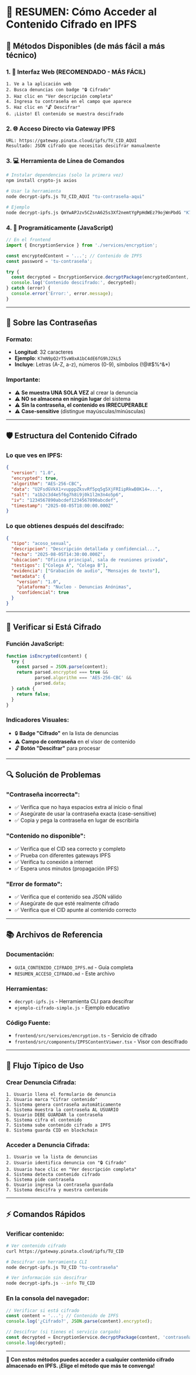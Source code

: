 # 🔐 RESUMEN: Cómo Acceder al Contenido Cifrado en IPFS

## 🎯 **Métodos Disponibles (de más fácil a más técnico)**

### **1. 📱 Interfaz Web (RECOMENDADO - MÁS FÁCIL)**
```
1. Ve a la aplicación web
2. Busca denuncias con badge "🔒 Cifrado"
3. Haz clic en "Ver descripción completa"
4. Ingresa tu contraseña en el campo que aparece
5. Haz clic en "🔓 Descifrar"
6. ¡Listo! El contenido se muestra descifrado
```

### **2. 🌐 Acceso Directo via Gateway IPFS**
```
URL: https://gateway.pinata.cloud/ipfs/TU_CID_AQUI
Resultado: JSON cifrado que necesitas descifrar manualmente
```

### **3. 💻 Herramienta de Línea de Comandos**
```bash
# Instalar dependencias (solo la primera vez)
npm install crypto-js axios

# Usar la herramienta
node decrypt-ipfs.js TU_CID_AQUI "tu-contraseña-aqui"

# Ejemplo
node decrypt-ipfs.js QmYwAPJzv5CZsnA625s3Xf2nemtYgPpHdWEz79ojWnPbdG "K7mN9pQ2rT5vW8xA1bC4dE6fG9hJ2kL5"
```

### **4. 🔧 Programáticamente (JavaScript)**
```javascript
// En el frontend
import { EncryptionService } from './services/encryption';

const encryptedContent = '...'; // Contenido de IPFS
const password = 'tu-contraseña';

try {
  const decrypted = EncryptionService.decryptPackage(encryptedContent, password);
  console.log('Contenido descifrado:', decrypted);
} catch (error) {
  console.error('Error:', error.message);
}
```

---

## 🔑 **Sobre las Contraseñas**

### **Formato:**
- **Longitud**: 32 caracteres
- **Ejemplo**: `K7mN9pQ2rT5vW8xA1bC4dE6fG9hJ2kL5`
- **Incluye**: Letras (A-Z, a-z), números (0-9), símbolos (!@#$%^&*)

### **Importante:**
- ⚠️ **Se muestra UNA SOLA VEZ** al crear la denuncia
- ⚠️ **NO se almacena en ningún lugar** del sistema
- ⚠️ **Sin la contraseña, el contenido es IRRECUPERABLE**
- ⚠️ **Case-sensitive** (distingue mayúsculas/minúsculas)

---

## 🛡️ **Estructura del Contenido Cifrado**

### **Lo que ves en IPFS:**
```json
{
  "version": "1.0",
  "encrypted": true,
  "algorithm": "AES-256-CBC",
  "data": "U2FsdGVkX1+vupppZksvRf5pq5g5XjFRIipRkwB0K14=...",
  "salt": "a1b2c3d4e5f6g7h8i9j0k1l2m3n4o5p6",
  "iv": "1234567890abcdef1234567890abcdef",
  "timestamp": "2025-08-05T18:00:00.000Z"
}
```

### **Lo que obtienes después del descifrado:**
```json
{
  "tipo": "acoso_sexual",
  "descripcion": "Descripción detallada y confidencial...",
  "fecha": "2025-08-05T14:30:00.000Z",
  "ubicacion": "Oficina principal, sala de reuniones privada",
  "testigos": ["Colega A", "Colega B"],
  "evidencia": ["Grabación de audio", "Mensajes de texto"],
  "metadata": {
    "version": "1.0",
    "plataforma": "Nucleo - Denuncias Anónimas",
    "confidencial": true
  }
}
```

---

## 🧪 **Verificar si Está Cifrado**

### **Función JavaScript:**
```javascript
function isEncrypted(content) {
  try {
    const parsed = JSON.parse(content);
    return parsed.encrypted === true && 
           parsed.algorithm === 'AES-256-CBC' && 
           parsed.data;
  } catch {
    return false;
  }
}
```

### **Indicadores Visuales:**
- 🔒 **Badge "Cifrado"** en la lista de denuncias
- ⚠️ **Campo de contraseña** en el visor de contenido
- 🔓 **Botón "Descifrar"** para procesar

---

## 🔍 **Solución de Problemas**

### **"Contraseña incorrecta":**
- ✅ Verifica que no haya espacios extra al inicio o final
- ✅ Asegúrate de usar la contraseña exacta (case-sensitive)
- ✅ Copia y pega la contraseña en lugar de escribirla

### **"Contenido no disponible":**
- ✅ Verifica que el CID sea correcto y completo
- ✅ Prueba con diferentes gateways IPFS
- ✅ Verifica tu conexión a internet
- ✅ Espera unos minutos (propagación IPFS)

### **"Error de formato":**
- ✅ Verifica que el contenido sea JSON válido
- ✅ Asegúrate de que esté realmente cifrado
- ✅ Verifica que el CID apunte al contenido correcto

---

## 📚 **Archivos de Referencia**

### **Documentación:**
- `GUIA_CONTENIDO_CIFRADO_IPFS.md` - Guía completa
- `RESUMEN_ACCESO_CIFRADO.md` - Este archivo

### **Herramientas:**
- `decrypt-ipfs.js` - Herramienta CLI para descifrar
- `ejemplo-cifrado-simple.js` - Ejemplo educativo

### **Código Fuente:**
- `frontend/src/services/encryption.ts` - Servicio de cifrado
- `frontend/src/components/IPFSContentViewer.tsx` - Visor con descifrado

---

## 🎯 **Flujo Típico de Uso**

### **Crear Denuncia Cifrada:**
```
1. Usuario llena el formulario de denuncia
2. Usuario marca "Cifrar contenido"
3. Sistema genera contraseña automáticamente
4. Sistema muestra la contraseña AL USUARIO
5. Usuario DEBE GUARDAR la contraseña
6. Sistema cifra el contenido
7. Sistema sube contenido cifrado a IPFS
8. Sistema guarda CID en blockchain
```

### **Acceder a Denuncia Cifrada:**
```
1. Usuario ve la lista de denuncias
2. Usuario identifica denuncia con "🔒 Cifrado"
3. Usuario hace clic en "Ver descripción completa"
4. Sistema detecta contenido cifrado
5. Sistema pide contraseña
6. Usuario ingresa la contraseña guardada
7. Sistema descifra y muestra contenido
```

---

## ⚡ **Comandos Rápidos**

### **Verificar contenido:**
```bash
# Ver contenido cifrado
curl https://gateway.pinata.cloud/ipfs/TU_CID

# Descifrar con herramienta CLI
node decrypt-ipfs.js TU_CID "tu-contraseña"

# Ver información sin descifrar
node decrypt-ipfs.js --info TU_CID
```

### **En la consola del navegador:**
```javascript
// Verificar si está cifrado
const content = '...'; // Contenido de IPFS
console.log('¿Cifrado?', JSON.parse(content).encrypted);

// Descifrar (si tienes el servicio cargado)
const decrypted = EncryptionService.decryptPackage(content, 'contraseña');
console.log(decrypted);
```

---

**🎉 Con estos métodos puedes acceder a cualquier contenido cifrado almacenado en IPFS. ¡Elige el método que más te convenga!**